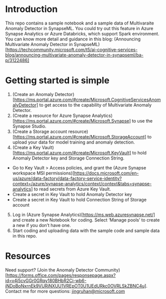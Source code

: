 # Introduction

This repo contains a sample notebook and a sample data of Multivaraite Anomaly Detector in SynapseML. You could try out this feature in Azure Synapse Analytics or Azure Databricks, which support Spark environment. You can know more detail and guidance in this blog: (Announcing Multivariate Anomaly Detector in SynapseML)[https://techcommunity.microsoft.com/t5/ai-cognitive-services-blog/announcing-multivariate-anomaly-detector-in-synapseml/ba-p/3122486]

# Getting started is simple
1. (Create an Anomaly Detector)[https://ms.portal.azure.com/#create/Microsoft.CognitiveServicesAnomalyDetector] to get access to the capability of Multivariate Anomaly Detector.
2. (Create a resource for Azure Synapse Analytics)[https://ms.portal.azure.com/#create/Microsoft.Synapse] to use the Synapse Studio.
3. (Create a Storage account resource)[https://ms.portal.azure.com/#create/Microsoft.StorageAccount] to upload your data for model training and anomaly detection.
4. (Create a Key Vault)[https://ms.portal.azure.com/#create/Microsoft.KeyVault] to hold Anomaly Detector key and Storage Connection String.
  * Go to Key Vault > Access policies, and grant the (Azure Synapse workspace MSI permissions)[https://docs.microsoft.com/en-us/azure/data-factory/data-factory-service-identity?context=/azure/synapse-analytics/context/context&tabs=synapse-analytics] to read secrets from Azure Key Vault.
  * Create a secret in Key Vault to hold Anomaly Detector key
  * Create a secret in Key Vault to hold Connection String of Storage account
5. Log in (Azure Synapse Analytics)[https://ms.web.azuresynapse.net/] and create a new Notebook for coding. Select ‘Manage pools’ to create a new if you don’t have one.
6. Start coding and uploading data with the sample code and sample data in this repo.


# Resources
Need support? (Join the Anomaly Detector Community)[https://forms.office.com/pages/responsepage.aspx?id=v4j5cvGGr0GRqy180BHbR2Ci-wb6-iNDoBoNxrnEk9VURjNXUU1VREpOT0U1UEdURkc0OVRLSkZBNC4u].
Contact me for more questions: jingruhan@microsoft.com
